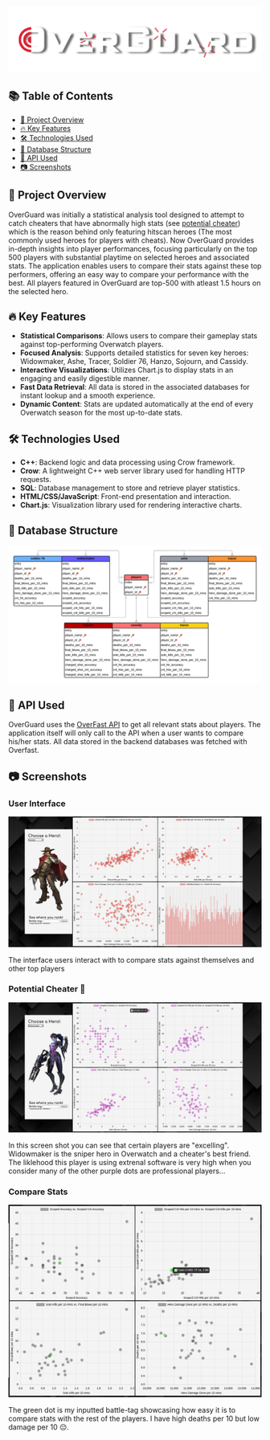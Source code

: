 ![Logo](/images/OverGuardLogo.png)

## 📚 Table of Contents

- [🌟 Project Overview](#🌟-project-overview)
- [🔥 Key Features](#🔥-key-features)
- [🛠️ Technologies Used](#🛠️-technologies-used)
- [🔑 Database Structure](#🔑-database-structure)
- [🌱 API Used](#🌱-api-used)
- [📷 Screenshots](#📷-screenshots)

## 🌟 Project Overview

OverGuard was initially a statistical analysis tool designed to attempt to catch cheaters that have abnormally high stats (see [potential cheater](#potential-cheater)) which is the reason behind only featuring hitscan heroes (The most commonly used heroes for players with cheats).
Now OverGuard provides in-depth insights into player performances, focusing particularly on the top 500 players with substantial playtime on selected heroes and associated stats. The application enables users to compare their stats against these top performers, offering an easy way to compare your performance with the best. All players featured in OverGuard are top-500 with atleast 1.5 hours on the selected hero.

## 🔥 Key Features

- **Statistical Comparisons**: Allows users to compare their gameplay stats against top-performing Overwatch players.
- **Focused Analysis**: Supports detailed statistics for seven key heroes: Widowmaker, Ashe, Tracer, Soldier 76, Hanzo, Sojourn, and Cassidy.
- **Interactive Visualizations**: Utilizes Chart.js to display stats in an engaging and easily digestible manner.
- **Fast Data Retrieval**: All data is stored in the associated databases for instant lookup and a smooth experience.
- **Dynamic Content**: Stats are updated automatically at the end of every Overwatch season for the most up-to-date stats.

## 🛠️ Technologies Used

- **C++**: Backend logic and data processing using Crow framework.
- **Crow**: A lightweight C++ web server library used for handling HTTP requests.
- **SQL**: Database management to store and retrieve player statistics.
- **HTML/CSS/JavaScript**: Front-end presentation and interaction.
- **Chart.js**: Visualization library used for rendering interactive charts.

## 🔑 Database Structure

![diagram](images/diagram.png)

## 🌱 API Used

OverGuard uses the [OverFast API](https://github.com/TeKrop/overfast-api) to get all relevant stats about players.
The application itself will only call to the API when a user wants to compare his/her stats. All data stored in the backend databases was fetched with Overfast.

## 📷 Screenshots

### User Interface

![mccreepreview](images/mccreepreview.png)

The interface users interact with to compare stats against themselves and other top players

### Potential Cheater 👀

![widowmakerpreview](images/widowpreview.png)

In this screen shot you can see that certain players are "excelling". Widowmaker is the sniper hero in Overwatch and a cheater's best friend. The liklehood this player is using extrenal software is very high when you consider many of the other purple dots are professional players...

### Compare Stats

![feature](images/feature.png)

The green dot is my inputted battle-tag showcasing how easy it is to compare stats with the rest of the players. I have high deaths per 10 but low damage per 10 😔.
